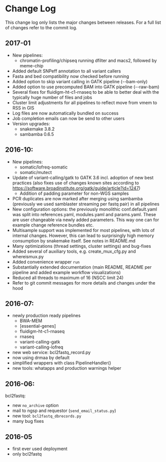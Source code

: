 # Change Log

This change log only lists the major changes between releases. For a
full list of changes refer to the commit log.

## 2017-01

- New pipelines:
  - chromatin-profiling/chipseq running dfilter and macs2, followed by meme-chip
- Added default SNPeff annotation to all variant callers
- Fasta and bed compatibility now checked before running
- Added option to skip variant calling in GATK pipeline (--bam-only)
- Added option to use precomputed BAM into GATK pipeline (--raw-bam)
- Several fixes for fluidigm-ht-c1-rnaseq to be able to better deal with the typically huge number of files and jobs
- Cluster limit adjustments for all pipelines to reflect move from vmem to RSS in GIS
- Log files are now automatically bundled on success
- Job completion emails can now be send to other users
- Version upgrades:
  - snakemake 3.8.2
  - sambamba 0.6.5

## 2016-10:

- New pipelines:
  - somatic/lofreq-somatic
  - somatic/mutect
- Update of variant-calling/gatk to GATK 3.6 incl. adoption of new
  best practices (also fixes use of changes known sites according to
  https://software.broadinstitute.org/gatk/guide/article?id=1247)
  - Addition of padding parameter for non-WGS samples
- PCR duplicates are now marked after merging using sambamba
  (previously we used samblaster streaming per fastq pair) in all
  pipelines
- New configuration options: the previously monolithic
  conf.default.yaml was split into references.yaml, modules.yaml and
  params.yaml. These are user changeable via newly added
  parameters. This way one can for example change reference bundles
  etc.
- Multisample support was implemented for most pipelines, with lots of
  internal changes. However, this can lead to surprisingly
  high memory consumption by snakemake itself. See notes in README.md
- Many optimizations (thread settings, cluster settings) and bug-fixes
- Added several of auxiliary tools, e.g. create_mux_cfg.py and whereismux.py
- Added convenience wrapper `run`
- Substantially extended documentation (main README, README per
  pipeline and added example workflow visualizations)
- Reduced all threads to maximum of 16 (NSCC limit 24)
- Refer to git commit messages for more details and changes under the
  hood

## 2016-07:

- newly production ready pipelines
  - BWA-MEM
  - [essential-genes]
  - fluidigm-ht-c1-rnaseq
  - rnaseq
  - variant-calling-gatk
  - variant-calling-lofreq
- new web service: bcl2fastq_record.py
- now using drmaa by default
- simplified wrappers with class PipelineHandler()
- new tools: whatapps and production warnings helper


## 2016-06: 

bcl2fastq:
- new `no_archive` option
- mail to ngsp and requestor (`send_email_status.py`)
- new tool: `bcl2fastq_dbrecords.py`
- many bug fixes

## 2016-05

- first ever used deployment
- only bcl2fastq
